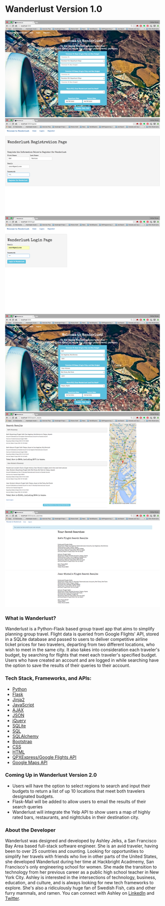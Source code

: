 # Wanderlust Version 1.0
![Homepage](https://github.com/ashleyjelks/Wanderlust-Project-Hackbright-2015/blob/master/static/img/img.png)
![Registration](https://github.com/ashleyjelks/Wanderlust-Project-Hackbright-2015/blob/master/static/img/registration.png)
![Login](https://github.com/ashleyjelks/Wanderlust-Project-Hackbright-2015/blob/master/static/img/login.png)
![Search, When Logged In](https://github.com/ashleyjelks/Wanderlust-Project-Hackbright-2015/blob/master/static/img/search.png)
![Search Results](https://github.com/ashleyjelks/Wanderlust-Project-Hackbright-2015/blob/master/static/img/search_results.png)
![Saved Search Results](https://github.com/ashleyjelks/Wanderlust-Project-Hackbright-2015/blob/master/static/img/saved_search.png)

### What is Wanderlust?
Wanderlust is a Python-Flask based group travel app that aims to simplify planning group travel. Flight data is queried from Google Flights'​ API, stored in a SQLite database and passed to users to deliver competitive airline ticket prices for two travelers, departing from two different locations, who wish to meet in the same city. It also takes into consideration each traveler's budget, by searching for flights that meet each traveler's specified budget. Users who have created an account and are logged in while searching have the option to save the results of their queries to their account.


### Tech Stack, Frameworks, and APIs:
- [Python](https://www.python.org/download/releases/2.7/)
- [Flask](http://flask.pocoo.org/)
- [Jinja2](http://jinja.pocoo.org/docs/dev/)
- [JavaScript](https://www.javascript.com/) 
- [AJAX](https://developer.mozilla.org/en-US/docs/AJAX/Getting_Started)
- [JSON](http://json.org/) 
- [jQuery](http://jquery.com)
- [SQLite](https://www.sqlite.org/)
- [SQL](https://en.wikipedia.org/wiki/SQL) 
- [SQLAlchemy](http://www.sqlalchemy.org/) 
- [Bootstrap](http://twitter.github.com/bootstrap/)
- [CSS](https://developer.mozilla.org/en-US/docs/Web/CSS)
- [HTML](https://developer.mozilla.org/en-US/docs/Web/Guide/HTML/HTML5) 
- [QPXExpress/Google Flights API](https://developers.google.com/qpx-express/?hl=en)
- [Google Maps API](https://developers.google.com/maps/?hl=en)


### Coming Up in Wanderlust Version 2.0
- Users will have the option to select regions to search and input their budgets to return a list of up 10 locations that meet both travelers designated budgets.
- Flask-Mail will be added to allow users to email the results of their search queries 
- Wanderlust will integrate the Yelp API to show users a map of highly rated bars, restaurants, and nightclubs in their destination city.


### About the Developer
Wanderlust was designed and developed by Ashley Jelks, a San Francisco Bay Area based full-stack software engineer. She is an avid traveler, having been to over 25 countries and counting. Looking for opportunities to simplify her travels with friends who live in other parts of the United States, she developed Wanderlust during her time at Hackbright Acadmemy, San Francisco's only engineering school for women. She made the transition to technology from her previous career as a public high school teacher in New York City. Ashley is interested in the intersections of technology, business, education, and culture, and is always looking for new tech frameworks to explore. She's also a ridiculously huge fan of Swedish Fish, cats and other furry mammals, and ramen. You can connect with Ashley on [LinkedIn](https://www.linkedin.com/in/ashleyrjelks) and [Twitter](https://twitter.com/madamejelks).
